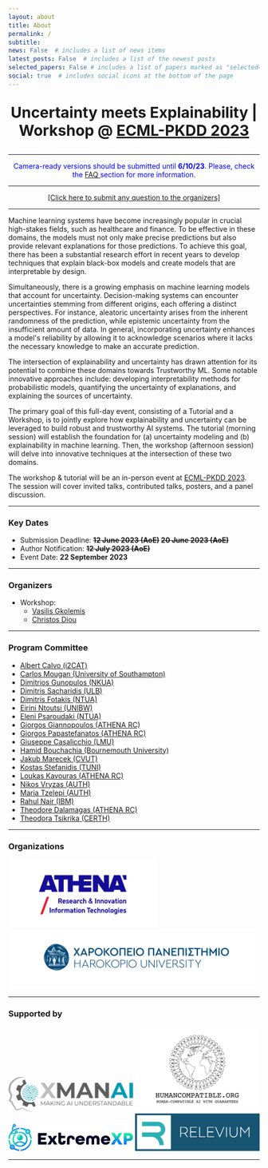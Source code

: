 ```yaml
---
layout: about
title: About
permalink: /
subtitle:
news: False  # includes a list of news items
latest_posts: False  # includes a list of the newest posts
selected_papers: False # includes a list of papers marked as "selected={true}"
social: true  # includes social icons at the bottom of the page
---
```


<p align="center" style="font-weight:bold; font-size:30px"> Uncertainty meets Explainability | Workshop @
<a href="https://2023.ecmlpkdd.org/">ECML-PKDD 2023</a>
</p>

---


<p style="color:blue" align="center"> Camera-ready versions should be submitted until <b>6/10/23</b>. Please, check the <a href="./../faq">FAQ </a> section for more information.
</p>

---

<p style="color:blue" align="center">
<a href="mailto:xai.uncertainty@gmail.com">[Click here to submit any question to the organizers]</a></p>

---

Machine learning systems have become increasingly popular in crucial high-stakes fields, such as healthcare and finance. To be effective in these domains, the models must not only make precise predictions but also provide relevant explanations for those predictions. To achieve this goal, there has been a substantial research effort in recent years to develop techniques that explain black-box models and create models that are interpretable by design.

Simultaneously, there is a growing emphasis on machine learning models that account for uncertainty. Decision-making systems can encounter uncertainties stemming from different origins, each offering a distinct perspectives. For instance, aleatoric uncertainty arises from the inherent randomness of the prediction, while epistemic uncertainty from the insufficient amount of data. In general, incorporating uncertainty enhances a model's reliability by allowing it to acknowledge scenarios where it lacks the necessary knowledge to make an accurate prediction.

The intersection of explainability and uncertainty has drawn attention for its potential to combine these domains towards Trustworthy ML. Some notable innovative approaches include: developing interpretability methods for probabilistic models, quantifying the uncertainty of explanations, and explaining the sources of uncertainty.

The primary goal of this full-day event, consisting of a Tutorial and a Workshop, is to jointly explore how explainability and uncertainty can be leveraged to build robust and trustworthy AI systems. The tutorial (morning session) will establish the foundation for (a) uncertainty modeling and (b) explainability in machine learning. Then, the workshop (afternoon session) will delve into innovative techniques at the intersection of these two domains.

The workshop & tutorial will be an in-person event at [ECML-PKDD 2023](https://2023.ecmlpkdd.org/). The session will cover invited talks, contributed talks, posters, and a panel discussion.

---

### **Key Dates**

- Submission Deadline: **~~12 June 2023 (AoE)~~ ~~20 June 2023 (AoE)~~**
- Author Notification: **~~12 July 2023 (AoE)~~**
- Event Date: **22 September 2023**

---

### **Organizers**

- Workshop:
  - [Vasilis Gkolemis](https://givasile.github.io)
  - [Christos Diou](https://diou.github.io)

---

### **Program Committee**

- [Albert Calvo (i2CAT)](https://scholar.google.es/citations?user=vm5Ki34AAAAJ)
- [Carlos Mougan (University of Southampton)](https://cmougan.github.io/)
- [Dimitrios Gunopulos (NKUA)](https://research.ibm.com/people/rahul-nair)
- [Dimitris Sacharidis (ULB)](https://www.ulb.be/fr/dimitris-sacharidis-1)
- [Dimitris Fotakis (NTUA)](https://www.ece.ntua.gr/en/staff/180)
- [Eirini Ntoutsi (UNIBW)](https://www.unibw.de/home-en/appointment-of-professors/prof-eirini-ntoutsi)
- [Eleni Psaroudaki (NTUA)](https://www.linkedin.com/in/pseleni/)
- [Giorgos Giannopoulos (ATHENA RC)](https://www.imsi.athenarc.gr/en/people/member/7)
- [Giorgos Papastefanatos (ATHENA RC)](https://www.imsi.athenarc.gr/en/people/member/40)
- [Giuseppe Casalicchio (LMU)](https://www.slds.stat.uni-muenchen.de/people/casalicchio/)
- [Hamid Bouchachia (Bournemouth University)](https://staffprofiles.bournemouth.ac.uk/display/abouchachia)
- [Jakub Marecek (CVUT)](https://cs.felk.cvut.cz/en/people/marecjak)
- [Kostas Stefanidis (TUNI)](https://homepages.tuni.fi/konstantinos.stefanidis/)
- [Loukas Kavouras (ATHENA RC)](https://www.linkedin.com/in/loukas-kavouras-phd-4a6508123/?originalSubdomain=gr)
- [Nikos Vryzas (AUTH)](https://scholar.google.gr/citations?user=6yW0MxQAAAAJ&hl=el)
- [Maria Tzelepi (AUTH)](https://scholar.google.gr/citations?user=ZMOW1K0AAAAJ&hl=el)
- [Rahul Nair (IBM)](https://research.ibm.com/people/rahul-nair)
- [Theodore Dalamagas (ATHENA RC)](https://www.imsi.athenarc.gr/en/people/member/4)
- [Theodora Tsikrika (CERTH)](https://scholar.google.com/citations?user=7LNLZXoAAAAJ&hl=en)


---

### **Organizations**

<!-- <a href="https://www.ugent.be/en"><img src="assets/img/ghent_logo.png" alt="Ghent logo" width="250"></a> -->
<!-- <a href="https://www.lmu.de/en/"><img src="assets/img/lmu_logo.png" alt="LMU logo" width="250"></a> -->
<a href="https://www.athenarc.gr/en"><img src="assets/img/athena_logo.jpg" alt="ATHENA logo" width="300"></a>
<a href="https://www.dit.hua.gr/index.php/el/"><img src="assets/img/harokopio.png" alt="Harokopio logo" width="500"></a>

---

### **Supported by**

<a href="https://ai4manufacturing.eu/"><img src="assets/img/logo_xmanai.png" alt="XMANAI logo" width="250"></a>
<a href="https://cordis.europa.eu/project/id/101070568"><img src="assets/img/logo_autofair.png" alt="ExtremeXP logo" width="250"></a>
<a href="https://extremexp.eu"><img src="assets/img/logo-extremexp.png" alt="ExtremeXP logo" width="250"></a>
<a href="https://www.releviumproject.eu/"><img src="assets/img/logo_relevium.png" alt="Revelium logo" width="250"></a>

---
